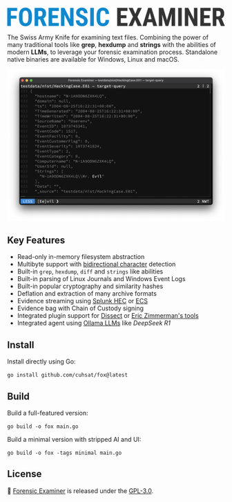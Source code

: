 ![](docs/fox.png "Forensic Examiner")

The Swiss Army Knife for examining text files. Combining the power of many traditional tools like **grep**, **hexdump** and **strings** with the abilities of modern **LLMs**, to leverage your forensic examination process. Standalone native binaries are available for Windows, Linux and macOS.

![](docs/images/terminal.png)

## Key Features
* Read-only in-memory filesystem abstraction
* Multibyte support with [bidirectional character](https://nvd.nist.gov/vuln/detail/CVE-2021-42574) detection
* Built-in `grep`, `hexdump`, `diff` and `strings` like abilities
* Built-in parsing of Linux Journals and Windows Event Logs
* Built-in popular cryptography and similarity hashes
* Deflation and extraction of many archive formats
* Evidence streaming using [Splunk HEC](https://docs.splunk.com/Documentation/Splunk/latest/RESTREF/RESTinput) or [ECS](https://www.elastic.co/docs/reference/ecs)
* Evidence bag with Chain of Custody signing
* Integrated plugin support for [Dissect](https://docs.dissect.tools) or [Eric Zimmerman's tools](https://ericzimmerman.github.io/)
* Integrated agent using [Ollama LLMs](https://ollama.com/search) like *DeepSeek R1*

## Install
Install directly using Go:
```console
go install github.com/cuhsat/fox@latest
```

## Build
Build a full-featured version:
```console
go build -o fox main.go
```

Build a minimal version with stripped AI and UI:
```console
go build -o fox -tags minimal main.go
```

## License
🦊 [Forensic Examiner](https://forensic-examiner.eu) is released under the [GPL-3.0](LICENSE.md).
